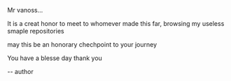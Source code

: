 Mr vanoss...


It is a creat honor to meet to whomever made this far, browsing my useless smaple repositories

may this be an honorary chechpoint to your journey

You have a blesse day
thank you

-- author
